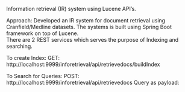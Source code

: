 Information retrieval (IR) system using Lucene API’s.

Approach:
Developed an IR system for document retrieval using Cranfield/Medline datasets.
The systems is built using Spring Boot framework on top of Lucene.  
There are 2 REST services which serves the purpose of Indexing and searching.


To create Index:
GET:
http://localhost:9999/inforetrieval/api/retrievedocs/buildIndex


To Search for Queries:
POST:
http://localhost:9999/inforetrieval/api/retrievedocs
Query as payload:


